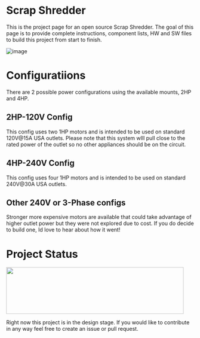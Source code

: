 # Scrap Shredder
This is the project page for an open source Scrap Shredder. The goal of this page is to provide complete instructions, component lists, HW and SW files to build this project from start to finish.

![image](https://github.com/user-attachments/assets/2a41bedd-9510-40d3-8586-fb8a7664874d)


# Configuratiions
There are 2 possible power configurations using the available mounts, 2HP and 4HP. 

## 2HP-120V Config
This config uses two 1HP motors and is intended to be used on standard 120V@15A USA outlets. Please note that this system wIll pull close to the rated power of the outlet so no other appliances should be on the circuit.

## 4HP-240V Config
This config uses four 1HP motors and is intended to be used on standard 240V@30A USA outlets.

## Other 240V or 3-Phase configs
Stronger more expensive motors are available that could take advantage of higher outlet power but they were not explored due to cost. If you do decide to build one, Id love to hear about how it went!



# Project Status

<img src="https://github.com/offbyfour/DC_Supply_5p5kW/assets/124545095/4eff57e3-ac06-48fe-8114-b59e78c0e51f" width="475" height="125" /> 

Right now this project is in the design stage. If you would like to contribute in any way feel free to create an issue or pull request. 
